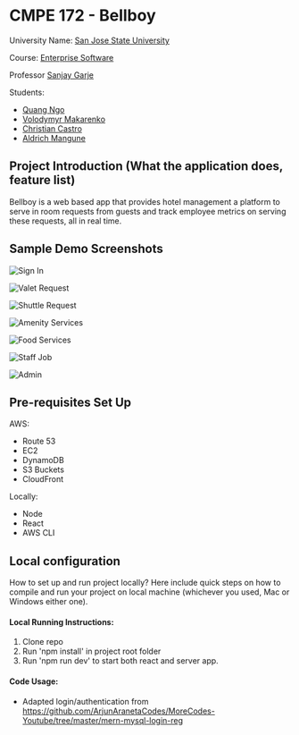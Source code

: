 # CMPE 172 - Bellboy

University Name: [San Jose State University](http://www.sjsu.edu/)

Course: [Enterprise Software](http://info.sjsu.edu/web-dbgen/catalog/courses/CMPE172.html)

Professor [Sanjay Garje](https://www.linkedin.com/in/sanjaygarje/)

Students:
- [Quang Ngo](https://www.linkedin.com/in/lance-ngo-a1892a5/)
- [Volodymyr Makarenko](https://www.linkedin.com/in/volodymyr-makarenko-0294ab135/)
- [Christian Castro](https://www.linkedin.com/in/ccastro3/)
- [Aldrich Mangune](https://www.linkedin.com/in/aldrich-mangune/)

## Project Introduction (What the application does, feature list)
Bellboy is a web based app that provides hotel management a platform to serve in room requests from guests and track employee metrics on serving these requests, all in real time.

## Sample Demo Screenshots

![Sign In](https://i.imgur.com/WCyw0nf.png)

![Valet Request](https://i.imgur.com/jvAXFEm.png)

![Shuttle Request](https://imgur.com/pmluf2t.png)

![Amenity Services](https://imgur.com/wCXZa3O.png)

![Food Services](https://imgur.com/lPoONAW.png)

![Staff Job](https://imgur.com/blTpqXc.png)

![Admin](https://imgur.com/ueH55lH.png)

## Pre-requisites Set Up
AWS:
- Route 53
- EC2
- DynamoDB
- S3 Buckets
- CloudFront

Locally:
- Node
- React
- AWS CLI

## Local configuration
How to set up and run project locally?
Here include quick steps on how to compile and run your project on local machine (whichever you used, Mac or Windows either one).

#### Local Running Instructions:
1. Clone repo
2. Run 'npm install' in project root folder
3. Run 'npm run dev' to start both react and server app.

#### Code Usage:
- Adapted login/authentication from https://github.com/ArjunAranetaCodes/MoreCodes-Youtube/tree/master/mern-mysql-login-reg
